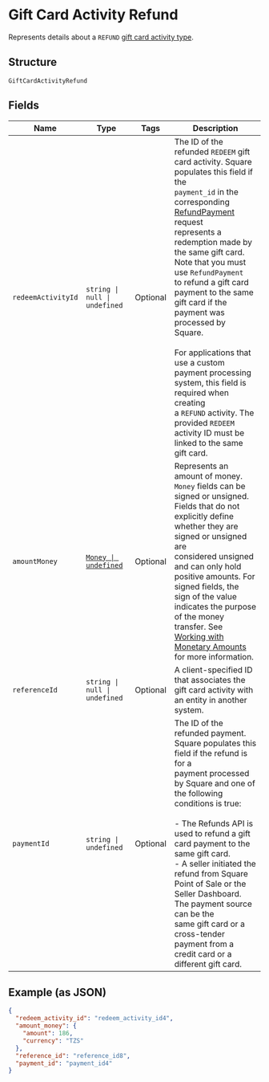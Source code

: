 
# Gift Card Activity Refund

Represents details about a `REFUND` [gift card activity type](../models/gift-card-activity-type.md).

## Structure

`GiftCardActivityRefund`

## Fields

| Name | Type | Tags | Description |
|  --- | --- | --- | --- |
| `redeemActivityId` | `string \| null \| undefined` | Optional | The ID of the refunded `REDEEM` gift card activity. Square populates this field if the<br/>`payment_id` in the corresponding [RefundPayment](api-endpoint:Refunds-RefundPayment) request<br/>represents a redemption made by the same gift card. Note that you must use `RefundPayment`<br/>to refund a gift card payment to the same gift card if the payment was processed by Square.<br/><br/>For applications that use a custom payment processing system, this field is required when creating<br/>a `REFUND` activity. The provided `REDEEM` activity ID must be linked to the same gift card. |
| `amountMoney` | [`Money \| undefined`](../models/money.md) | Optional | Represents an amount of money. `Money` fields can be signed or unsigned.<br/>Fields that do not explicitly define whether they are signed or unsigned are<br/>considered unsigned and can only hold positive amounts. For signed fields, the<br/>sign of the value indicates the purpose of the money transfer. See<br/>[Working with Monetary Amounts](https://developer.squareup.com/docs/build-basics/working-with-monetary-amounts)<br/>for more information. |
| `referenceId` | `string \| null \| undefined` | Optional | A client-specified ID that associates the gift card activity with an entity in another system. |
| `paymentId` | `string \| undefined` | Optional | The ID of the refunded payment. Square populates this field if the refund is for a<br/>payment processed by Square and one of the following conditions is true:<br/><br/>- The Refunds API is used to refund a gift card payment to the same gift card.<br/>- A seller initiated the refund from Square Point of Sale or the Seller Dashboard. The payment source can be the<br/>  same gift card or a cross-tender payment from a credit card or a different gift card. |

## Example (as JSON)

```json
{
  "redeem_activity_id": "redeem_activity_id4",
  "amount_money": {
    "amount": 186,
    "currency": "TZS"
  },
  "reference_id": "reference_id8",
  "payment_id": "payment_id4"
}
```

